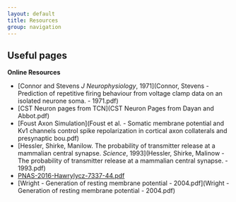 ```yaml
---
layout: default
title: Resources
group: navigation
---
```


## Useful pages


**Online Resources**
  + [Connor and Stevens _J Neurophysiology_, 1971](Connor, Stevens - Prediction of repetitive firing behaviour from voltage clamp data on an isolated neurone soma. - 1971.pdf)
  + [CST Neuron pages from TCN](CST Neuron Pages from Dayan and Abbot.pdf)
  + [Foust Axon Simulation](Foust et al. - Somatic membrane potential and Kv1 channels control spike repolarization in cortical axon collaterals and presynaptic bou.pdf)
  + [Hessler, Shirke, Manilow. The probability of transmitter release at a mammalian 
  central synapse. _Science_, 1993](Hessler, Shirke, Malinow - The probability of transmitter release at a mammalian central synapse. - 1993.pdf)
  + [PNAS-2016-Hawrylycz-7337-44.pdf](PNAS-2016-Hawrylycz-7337-44.pdf)
  + [Wright - Generation of resting membrane potential - 2004.pdf](Wright - Generation of resting membrane potential - 2004.pdf)


